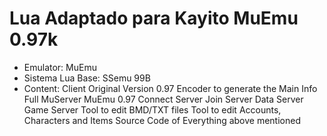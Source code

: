 # Lua Adaptado para Kayito MuEmu 0.97k

- Emulator: MuEmu
- Sistema Lua Base: SSemu 99B
- Content:
Client Original Version 0.97
Encoder to generate the Main Info
Full MuServer MuEmu 0.97
Connect Server
Join Server
Data Server
Game Server
Tool to edit BMD/TXT files
Tool to edit Accounts, Characters and Items
Source Code of Everything above mentioned

